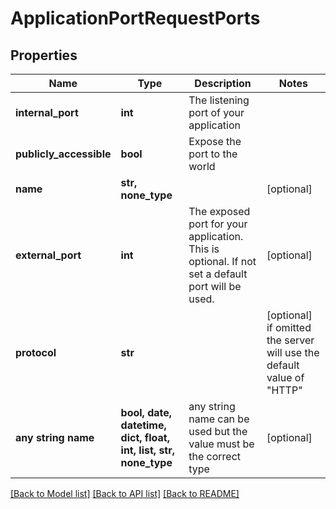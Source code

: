 # ApplicationPortRequestPorts


## Properties
Name | Type | Description | Notes
------------ | ------------- | ------------- | -------------
**internal_port** | **int** | The listening port of your application | 
**publicly_accessible** | **bool** | Expose the port to the world | 
**name** | **str, none_type** |  | [optional] 
**external_port** | **int** | The exposed port for your application. This is optional. If not set a default port will be used. | [optional] 
**protocol** | **str** |  | [optional]  if omitted the server will use the default value of "HTTP"
**any string name** | **bool, date, datetime, dict, float, int, list, str, none_type** | any string name can be used but the value must be the correct type | [optional]

[[Back to Model list]](../README.md#documentation-for-models) [[Back to API list]](../README.md#documentation-for-api-endpoints) [[Back to README]](../README.md)


